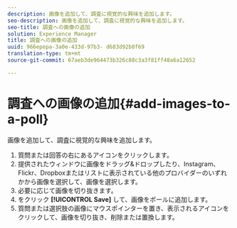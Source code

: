 ```yaml
---
description: 画像を追加して、調査に視覚的な興味を追加します。
seo-description: 画像を追加して、調査に視覚的な興味を追加します。
seo-title: 調査への画像の追加
solution: Experience Manager
title: 調査への画像の追加
uuid: 966epepa-3a0e-433d-97b3- d683d92b8f69
translation-type: tm+mt
source-git-commit: 67aeb3de964473b326c88c3a3f81ff48a6a12652

---
```



# 調査への画像の追加{#add-images-to-a-poll}

画像を追加して、調査に視覚的な興味を追加します。

1. 質問または回答の右にあるアイコンをクリックします。
1. 提供されたウィンドウに画像をドラッグ&amp;ドロップしたり、Instagram、Flickr、Dropboxまたはリストに表示されている他のプロバイダーのいずれかから画像を選択して、画像を選択します。
1. 必要に応じて画像を切り抜きます。
1. をクリック **[!UICONTROL Save]** して、画像をポールに追加します。
1. 質問または選択肢の画像にマウスポインターを置き、表示されるアイコンをクリックして、画像を切り抜き、削除または置換します。
